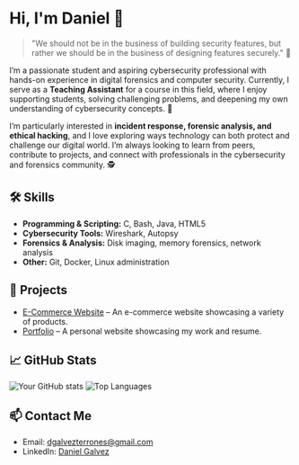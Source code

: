 # Hi, I'm Daniel 👋

> "We should not be in the business of building security features, but rather we should be in the business of designing features securely." 💭

I’m a passionate student and aspiring cybersecurity professional with hands-on experience in digital forensics and computer security. Currently, I serve as a **Teaching Assistant** for a course in this field, where I enjoy supporting students, solving challenging problems, and deepening my own understanding of cybersecurity concepts. 🔐

I’m particularly interested in **incident response, forensic analysis, and ethical hacking**, and I love exploring ways technology can both protect and challenge our digital world. I’m always looking to learn from peers, contribute to projects, and connect with professionals in the cybersecurity and forensics community. 🕵

## 🛠️ Skills
- **Programming & Scripting:** C, Bash, Java, HTML5
- **Cybersecurity Tools:** Wireshark, Autopsy
- **Forensics & Analysis:** Disk imaging, memory forensics, network analysis
- **Other:** Git, Docker, Linux administration

## 🔭 Projects
- [E-Commerce Website](https://dagt03.github.io/website-shoetopia/) – An e-commerce website showcasing a variety of products.
- [Portfolio](https://dagt03.github.io/github-portfolio/) – A personal website showcasing my work and resume.

## 📈 GitHub Stats
![Your GitHub stats](https://github-readme-stats.vercel.app/api?username=dagt03&show_icons=true&theme=tokyonight)
![Top Languages](https://github-readme-stats.vercel.app/api/top-langs/?username=dagt03&layout=compact&theme=tokyonight)

## 📫 Contact Me
- Email: [dgalvezterrones@gmail.com](mailto:dgalvezterrones@gmail.com)
- LinkedIn: [Daniel Galvez](https://linkedin.com/in/danielgalvezt)
